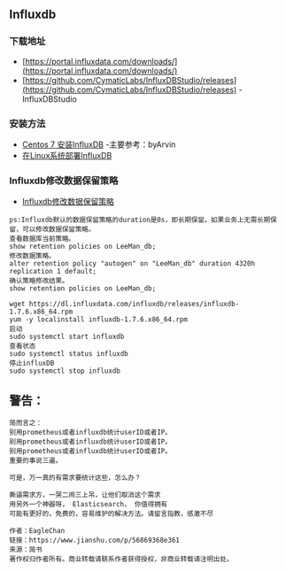 ## Influxdb
### 下载地址
- [https://portal.influxdata.com/downloads/](https://portal.influxdata.com/downloads/)
- [https://github.com/CymaticLabs/InfluxDBStudio/releases](https://github.com/CymaticLabs/InfluxDBStudio/releases) -InfluxDBStudio
### 安装方法
- [Centos 7 安装InfluxDB](https://blog.csdn.net/qq_34158117/article/details/90597304) -主要参考：byArvin
- [在Linux系统部署InfluxDB](https://blog.csdn.net/qian_feifei/article/details/75139652) 
### Influxdb修改数据保留策略
- [Influxdb修改数据保留策略](https://www.jianshu.com/p/25754f52514d)
```
ps:Influxdb默认的数据保留策略的duration是0s，即长期保留。如果业务上无需长期保留，可以修改数据保留策略。
查看数据库当前策略。
show retention policies on LeeMan_db;
修改数据策略。
alter retention policy "autogen" on "LeeMan_db" duration 4320h replication 1 default;
确认策略修改结果。
show retention policies on LeeMan_db;
```

```
wget https://dl.influxdata.com/influxdb/releases/influxdb-1.7.6.x86_64.rpm
yum -y localinstall influxdb-1.7.6.x86_64.rpm
启动
sudo systemctl start influxdb
查看状态
sudo systemctl status influxdb
停止influxDB
sudo systemctl stop influxdb
```

## 警告：
```
简而言之：
别用prometheus或者influxdb统计userID或者IP。
别用prometheus或者influxdb统计userID或者IP。
别用prometheus或者influxdb统计userID或者IP。
重要的事说三遍。

可是，万一真的有需求要统计这些，怎么办？

撕逼需求方，一哭二闹三上吊，让他们取消这个需求
用另外一个神器呀， Elasticsearch， 你值得拥有
可能有更好的，免费的，容易维护的解决方法。请留言指教，感激不尽

作者：EagleChan
链接：https://www.jianshu.com/p/56869368e361
来源：简书
著作权归作者所有。商业转载请联系作者获得授权，非商业转载请注明出处。
```